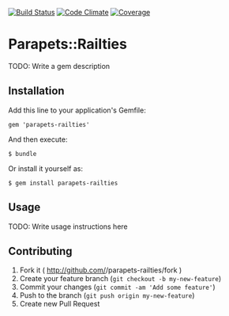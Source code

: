 [![Build Status](https://travis-ci.org/parapets/parapets-railties.svg?branch=master)](https://travis-ci.org/parapets/parapets-railties)
[![Code Climate](https://codeclimate.com/github/parapets/parapets-railties.png)](https://codeclimate.com/github/parapets/parapets-railties)
[![Coverage](https://codeclimate.com/github/parapets/parapets-railties/coverage.png)](https://codeclimate.com/github/parapets/parapets-railties)

# Parapets::Railties

TODO: Write a gem description

## Installation

Add this line to your application's Gemfile:

    gem 'parapets-railties'

And then execute:

    $ bundle

Or install it yourself as:

    $ gem install parapets-railties

## Usage

TODO: Write usage instructions here

## Contributing

1. Fork it ( http://github.com/<my-github-username>/parapets-railties/fork )
2. Create your feature branch (`git checkout -b my-new-feature`)
3. Commit your changes (`git commit -am 'Add some feature'`)
4. Push to the branch (`git push origin my-new-feature`)
5. Create new Pull Request
